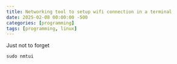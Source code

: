 ```yaml
---
title: Networking tool to setup wifi connection in a terminal
date: 2025-02-08 00:00:00 -500
categories: [programming]
tags: [programming, linux]
---
```


Just not to forget

    sudo nmtui
